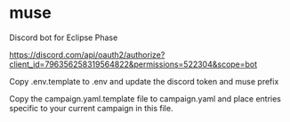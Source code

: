 # muse
Discord bot for Eclipse Phase

https://discord.com/api/oauth2/authorize?client_id=796356258319564822&permissions=522304&scope=bot

Copy .env.template to .env and update the discord token and muse prefix

Copy the campaign.yaml.template file to campaign.yaml and place
entries specific to your current campaign in this file.
